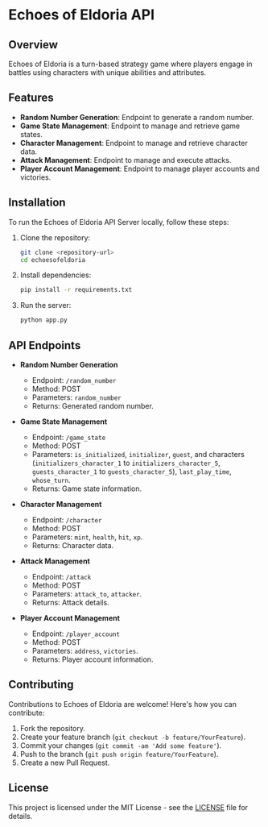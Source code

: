 
# Echoes of Eldoria API


## Overview

Echoes of Eldoria is a turn-based strategy game where players engage in battles using characters with unique abilities and attributes.

## Features

- **Random Number Generation**: Endpoint to generate a random number.
- **Game State Management**: Endpoint to manage and retrieve game states.
- **Character Management**: Endpoint to manage and retrieve character data.
- **Attack Management**: Endpoint to manage and execute attacks.
- **Player Account Management**: Endpoint to manage player accounts and victories.

## Installation

To run the Echoes of Eldoria API Server locally, follow these steps:

1. Clone the repository:
   ```bash
   git clone <repository-url>
   cd echoesofeldoria
   ```

2. Install dependencies:
   ```bash
   pip install -r requirements.txt
   ```

3. Run the server:
   ```bash
   python app.py
   ```

## API Endpoints

- **Random Number Generation**
    - Endpoint: `/random_number`
    - Method: POST
    - Parameters: `random_number`
    - Returns: Generated random number.

- **Game State Management**
    - Endpoint: `/game_state`
    - Method: POST
    - Parameters: `is_initialized`, `initializer`, `guest`, and characters (`initializers_character_1` to `initializers_character_5`, `guests_character_1` to `guests_character_5`), `last_play_time`, `whose_turn`.
    - Returns: Game state information.

- **Character Management**
    - Endpoint: `/character`
    - Method: POST
    - Parameters: `mint`, `health`, `hit`, `xp`.
    - Returns: Character data.

- **Attack Management**
    - Endpoint: `/attack`
    - Method: POST
    - Parameters: `attack_to`, `attacker`.
    - Returns: Attack details.

- **Player Account Management**
    - Endpoint: `/player_account`
    - Method: POST
    - Parameters: `address`, `victories`.
    - Returns: Player account information.

## Contributing

Contributions to Echoes of Eldoria are welcome! Here's how you can contribute:

1. Fork the repository.
2. Create your feature branch (`git checkout -b feature/YourFeature`).
3. Commit your changes (`git commit -am 'Add some feature'`).
4. Push to the branch (`git push origin feature/YourFeature`).
5. Create a new Pull Request.

## License

This project is licensed under the MIT License - see the [LICENSE](LICENSE) file for details.

